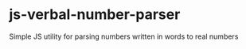 js-verbal-number-parser
=======================

Simple JS utility for parsing numbers written in words to real numbers
